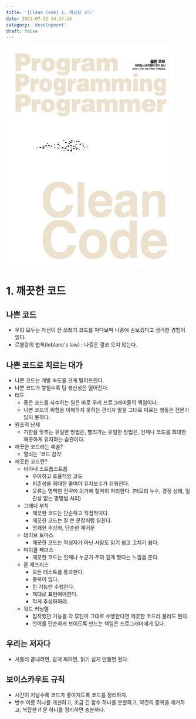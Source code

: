 ```yaml
---
title: '[Clean Code] 1. 깨끗한 코드'
date: 2022-07-21 14:14:14
category: 'development'
draft: false
---
```


![](.\images\cleancode.jpg)

# 1. 깨끗한 코드

## 나쁜 코드

- 우리 모두는 자신이 잔 쓰레기 코드를 쳐다보며 나중에 손보겠다고 생각한 경험이 있다.
- 르블랑의 법칙(leblanc's law) : 나중은 결코 오지 않는다.

## 나쁜 코드로 치르는 대가

- 나쁜 코드는 개발 속도를 크게 떨어뜨린다.
- 나쁜 코드가 쌓일수록 팀 생산성은 떨어진다.
- 태도
    - 좋은 코드를 사수하는 일은 바로 우리 프로그래머들의 책임이다.
    - 나쁜 코드의 위험을 이해하지 못하는 관리자 말을 그대로 따르는 행동은 전문가답지 못하다.
- 원초적 난제
    - 기한을 맞추는 유일한 방법은, 빨리가는 유일한 방법은, 언제나 코드를 최대한 깨끗하게 유지하는 습관이다.
- 깨끗한 코드라는 예술?
    - 열쇠는 '코드 감각'
- 깨끗한 코드란?
    - 비야네 스트롭스트룹
        - 우아하고 효율적인 코드
        - 의존성을 최대한 줄여야 유지보수가 쉬워진다.
        - 오류는 명백한 전략에 의거해 철저히 처리한다. (메모리 누수, 경쟁 상태, 일관성 없는 명명법 처리)
    - 그래디 부치
        - 깨끗한 코드는 단순하고 직접적이다. 
        - 깨끗한 코드는 잘 쓴 문장처럼 읽힌다.
        - 명쾌한 추상화, 단순한 제어문
    - 데이브 토마스
        - 깨끗한 코드는 작성자가 아닌 사람도 읽기 쉽고 고치기 쉽다.
    - 마이클 페더스
        - 깨끗한 코드는 언제나 누군가 주의 깊게 짰다는 느낌을 준다.
    - 론 제프리스
        - 모든 테스트를 통과한다.
        - 중복이 없다.
        - 한 기능만 수행한다.
        - 제대로 표현해야한다.
        - 작게 추상화하라.
    - 워드 커닝햄
        - 짐작했던 기능을 각 루틴이 그대로 수행한다면 깨끗한 코드라 불러도 된다.
        - 언어를 단순하게 보이도록 만드는 책임은 프로그래머에게 있다.

## 우리는 저자다

- 서둘러 끝내려면, 쉽게 짜려면, 읽기 쉽게 만들면 된다.

## 보이스카우트 규칙

- 시간이 지날수록 코드가 좋아지도록 코드를 정리하자.
- 변수 이름 하나를 개선하고, 조금 긴 함수 하나를 분할하고, 약간의 중복을 제거하고, 복잡한 if 문 하나를 정리하면 충분하다.
